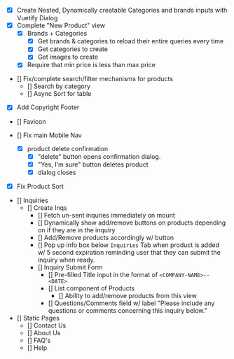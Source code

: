 

- [X] Create Nested, Dynamically creatable Categories and brands inputs with Vuetify Dialog
- [X] Complete "New Product" view
  - [X] Brands + Categories
    - [X] Get brands & categories to reload their entire queries every time
    - [X] Get categories to create
    - [X] Get images to create
  - [X] Require that min price is less than max price 

- [] Fix/complete search/filter mechanisms for products
  - [] Search by category
  - [] Async Sort for table

- [X] Add Copyright Footer

- [] Favicon

- [] Fix main Mobile Nav

  - [X] product delete confirmation
    - [X] "delete" button opens confirmation dialog.
    - [X] "Yes, I'm sure" button deletes product
    - [X] dialog closes

- [X] Fix Product Sort

- [] Inquiries
  - [] Create Inqs
    <!-- Inqs are created one-at-a-time, by adding and removing products, and ultimately submitting the inquiry -->
    - [] Fetch un-sent inquries immediately on mount
    - [] Dynamically show add/remove buttons on products depending on if they are in the inquiry
    - [] Add/Remove products accordingly w/ button
    - [] Pop up info box below `Inquiries` Tab when product is added w/ 5 second expiration reminding user that they can submit the inquiry when ready.
    - [] Inquiry Submit Form
      - [] Pre-filled Title input in the format of `<COMPANY-NAME>--<DATE>`
      - [] List component of Products
        - [] Ability to add/remove products from this view
      - [] Questions/Comments field w/ label "Please include any questions or comments concerning this inquiry below."
- [] Static Pages
  - [] Contact Us
  - [] About Us
  - [] FAQ's
  - [] Help